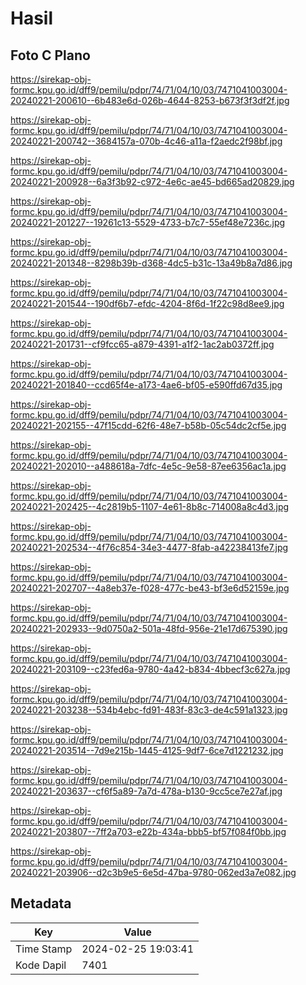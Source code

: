 # Hasil

## Foto C Plano

https://sirekap-obj-formc.kpu.go.id/dff9/pemilu/pdpr/74/71/04/10/03/7471041003004-20240221-200610--6b483e6d-026b-4644-8253-b673f3f3df2f.jpg

https://sirekap-obj-formc.kpu.go.id/dff9/pemilu/pdpr/74/71/04/10/03/7471041003004-20240221-200742--3684157a-070b-4c46-a11a-f2aedc2f98bf.jpg

https://sirekap-obj-formc.kpu.go.id/dff9/pemilu/pdpr/74/71/04/10/03/7471041003004-20240221-200928--6a3f3b92-c972-4e6c-ae45-bd665ad20829.jpg

https://sirekap-obj-formc.kpu.go.id/dff9/pemilu/pdpr/74/71/04/10/03/7471041003004-20240221-201227--19261c13-5529-4733-b7c7-55ef48e7236c.jpg

https://sirekap-obj-formc.kpu.go.id/dff9/pemilu/pdpr/74/71/04/10/03/7471041003004-20240221-201348--8298b39b-d368-4dc5-b31c-13a49b8a7d86.jpg

https://sirekap-obj-formc.kpu.go.id/dff9/pemilu/pdpr/74/71/04/10/03/7471041003004-20240221-201544--190df6b7-efdc-4204-8f6d-1f22c98d8ee9.jpg

https://sirekap-obj-formc.kpu.go.id/dff9/pemilu/pdpr/74/71/04/10/03/7471041003004-20240221-201731--cf9fcc65-a879-4391-a1f2-1ac2ab0372ff.jpg

https://sirekap-obj-formc.kpu.go.id/dff9/pemilu/pdpr/74/71/04/10/03/7471041003004-20240221-201840--ccd65f4e-a173-4ae6-bf05-e590ffd67d35.jpg

https://sirekap-obj-formc.kpu.go.id/dff9/pemilu/pdpr/74/71/04/10/03/7471041003004-20240221-202155--47f15cdd-62f6-48e7-b58b-05c54dc2cf5e.jpg

https://sirekap-obj-formc.kpu.go.id/dff9/pemilu/pdpr/74/71/04/10/03/7471041003004-20240221-202010--a488618a-7dfc-4e5c-9e58-87ee6356ac1a.jpg

https://sirekap-obj-formc.kpu.go.id/dff9/pemilu/pdpr/74/71/04/10/03/7471041003004-20240221-202425--4c2819b5-1107-4e61-8b8c-714008a8c4d3.jpg

https://sirekap-obj-formc.kpu.go.id/dff9/pemilu/pdpr/74/71/04/10/03/7471041003004-20240221-202534--4f76c854-34e3-4477-8fab-a42238413fe7.jpg

https://sirekap-obj-formc.kpu.go.id/dff9/pemilu/pdpr/74/71/04/10/03/7471041003004-20240221-202707--4a8eb37e-f028-477c-be43-bf3e6d52159e.jpg

https://sirekap-obj-formc.kpu.go.id/dff9/pemilu/pdpr/74/71/04/10/03/7471041003004-20240221-202933--9d0750a2-501a-48fd-956e-21e17d675390.jpg

https://sirekap-obj-formc.kpu.go.id/dff9/pemilu/pdpr/74/71/04/10/03/7471041003004-20240221-203109--c23fed6a-9780-4a42-b834-4bbecf3c627a.jpg

https://sirekap-obj-formc.kpu.go.id/dff9/pemilu/pdpr/74/71/04/10/03/7471041003004-20240221-203238--534b4ebc-fd91-483f-83c3-de4c591a1323.jpg

https://sirekap-obj-formc.kpu.go.id/dff9/pemilu/pdpr/74/71/04/10/03/7471041003004-20240221-203514--7d9e215b-1445-4125-9df7-6ce7d1221232.jpg

https://sirekap-obj-formc.kpu.go.id/dff9/pemilu/pdpr/74/71/04/10/03/7471041003004-20240221-203637--cf6f5a89-7a7d-478a-b130-9cc5ce7e27af.jpg

https://sirekap-obj-formc.kpu.go.id/dff9/pemilu/pdpr/74/71/04/10/03/7471041003004-20240221-203807--7ff2a703-e22b-434a-bbb5-bf57f084f0bb.jpg

https://sirekap-obj-formc.kpu.go.id/dff9/pemilu/pdpr/74/71/04/10/03/7471041003004-20240221-203906--d2c3b9e5-6e5d-47ba-9780-062ed3a7e082.jpg


## Metadata

| Key        | Value               |
| ---------- | ------------------- |
| Time Stamp | 2024-02-25 19:03:41 |
| Kode Dapil | 7401                |



